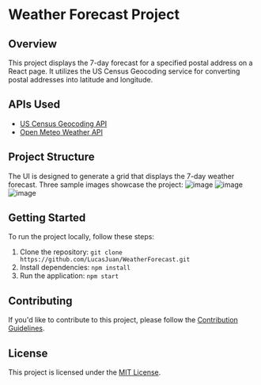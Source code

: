 # Weather Forecast Project

## Overview

This project displays the 7-day forecast for a specified postal address on a React page. It utilizes the US Census Geocoding service for converting postal addresses into latitude and longitude.

## APIs Used

- [US Census Geocoding API](https://geocoding.geo.census.gov/geocoder/Geocoding_Services_API.pdf)
- [Open Meteo Weather API](https://open-meteo.com/en/docs#latitude=52.52&longitude=13.41&current=temperature_2m&hourly=&daily=weather_code,temperature_2m_max,temperature_2m_min&timezone=America%2FLos_Angeles)

## Project Structure

The UI is designed to generate a grid that displays the 7-day weather forecast. Three sample images showcase the project:
![image](https://github.com/LucasJuan/WeatherForecast_OpenMeteo/assets/60763284/d336ad7b-6299-4432-b84a-fe7750faac44)
![image](https://github.com/LucasJuan/WeatherForecast_OpenMeteo/assets/60763284/b61f4043-a438-41f7-86ce-89478b4aca90)
![image](https://github.com/LucasJuan/WeatherForecast_OpenMeteo/assets/60763284/1b035729-d62d-485a-8444-976861fb5d9d)

## Getting Started

To run the project locally, follow these steps:

1. Clone the repository: `git clone https://github.com/LucasJuan/WeatherForecast.git`
2. Install dependencies: `npm install`
3. Run the application: `npm start`

## Contributing

If you'd like to contribute to this project, please follow the [Contribution Guidelines](CONTRIBUTING.md).

## License

This project is licensed under the [MIT License](LICENSE).
